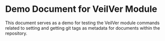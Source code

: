 # Demo Document for VeilVer Module

This document serves as a demo for testing the VeilVer module commands related to setting and getting git tags as metadata for documents within the repository.
